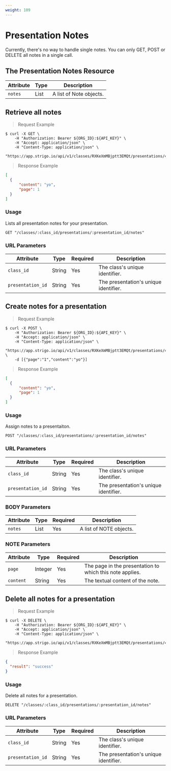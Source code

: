 ```yaml
---
weight: 109
---
```



# Presentation Notes

<aside class="notice">
Currently, there's no way to handle single notes. You can only GET, POST or DELETE all notes in a single call.
</aside>

## The Presentation Notes Resource

Attribute     | Type     | Description
---------     | -------  | -------
`notes`       | List     | A list of Note objects.


## Retrieve all notes

> Request Example

```shell
$ curl -X GET \
    -H "Authorization: Bearer ${ORG_ID}:${API_KEY}" \
    -H "Accept: application/json" \
    -H "Content-Type: application/json" \
    "https://app.strigo.io/api/v1/classes/RXKeXmMBjptt3EMQt/presentations/455e6c87af85c916d9bc2e7c/notes"
```

> Response Example

```json
[
  {
      "content": "yo",
      "page": 1
  }
]
```

### Usage

Lists all presentation notes for your presentation.

`GET "/classes/:class_id/presentations/:presentation_id/notes"`

### URL Parameters

Attribute  | Type    | Required | Description
---------  | ------- | -------  | -------
`class_id` | String  | Yes      | The class's unique identifier.
`presentation_id` | String | Yes | The presentation's unique identifier.


## Create notes for a presentation

> Request Example

```shell
$ curl -X POST \
    -H "Authorization: Bearer ${ORG_ID}:${API_KEY}" \
    -H "Accept: application/json" \
    -H "Content-Type: application/json" \
    "https://app.strigo.io/api/v1/classes/RXKeXmMBjptt3EMQt/presentations/455e6c87af85c916d9bc2e7c/notes" \
    -d [{"page":"1","content":"yo"}]
```

> Response Example

```json
[
  {
      "content": "yo",
      "page": 1
  }
]
```

### Usage

Assign notes to a presentaiton.

`POST "/classes/:class_id/presentations/:presentation_id/notes"`

### URL Parameters

Attribute  | Type    | Required | Description
---------  | ------- | -------  | -------
`class_id` | String  | Yes      | The class's unique identifier.
`presentation_id` | String | Yes | The presentation's unique identifier.

### BODY Parameters

Attribute     | Type     | Required | Description
---------     | -------  | -------  | -------
`notes`       | List     | Yes      | A list of NOTE objects.

### NOTE Parameters

Attribute     | Type     | Required | Description
---------     | -------  | -------  | -------
`page`        | Integer  | Yes      | The page in the presentation to which this note applies.
`content`     | String   | Yes      | The textual content of the note.


## Delete all notes for a presentation

> Request Example

```shell
$ curl -X DELETE \
    -H "Authorization: Bearer ${ORG_ID}:${API_KEY}" \
    -H "Accept: application/json" \
    -H "Content-Type: application/json" \
    "https://app.strigo.io/api/v1/classes/RXKeXmMBjptt3EMQt/presentations/455e6c87af85c916d9bc2e7c/notes"
```

> Response Example

```json
{
  "result": "success"
}
```

### Usage

Delete all notes for a presentation.

`DELETE "/classes/:class_id/presentations/:presentation_id/notes"`

### URL Parameters

Attribute  | Type    | Required | Description
---------  | ------- | -------  | -------
`class_id` | String  | Yes      | The class's unique identifier.
`presentation_id` | String | Yes | The presentation's unique identifier.
